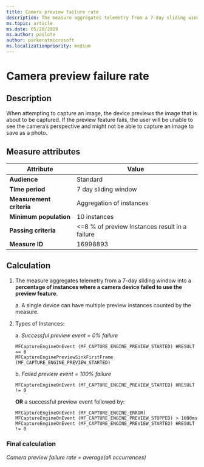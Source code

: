 ```yaml
---
title: Camera preview failure rate
description: The measure aggregates telemetry from a 7-day sliding window into a percentage of instances where a camera device failed to use the preview feature
ms.topic: article
ms.date: 05/20/2019
ms.author: paslote
author: parkeratmicrosoft
ms.localizationpriority: medium
---
```


# Camera preview failure rate

## Description

When attempting to capture an image, the device previews the image that is about to be captured. If the preview feature fails, the user will be unable to see the camera’s perspective and might not be able to capture an image to save as a photo.

## Measure attributes

|Attribute|Value|
|----|----|
|**Audience**|Standard|
|**Time period**|7 day sliding window|
|**Measurement criteria**|Aggregation of instances|
|**Minimum population**|10 instances|
|**Passing criteria**|<=8 % of preview Instances result in a failure|
|**Measure ID**|16998893|

## Calculation

1. The measure aggregates telemetry from a 7-day sliding window into a **percentage of instances where a camera device failed to use the preview feature**.

   a. A single device can have multiple preview instances counted by the measure.

2. Types of Instances:

   a. *Successful preview event = 0% failure*

       MFCaptureEngineOnEvent (MF_CAPTURE_ENGINE_PREVIEW_STARTED) HRESULT == 0
       MFCaptureEnginePreviewSinkFirstFrame (MF_CAPTURE_ENGINE_PREVIEW_STARTED)

   b. *Failed preview event = 100% failure*

       MFCaptureEngineOnEvent (MF_CAPTURE_ENGINE_PREVIEW_STARTED) HRESULT != 0
      **OR** a successful preview event followed by:

       MFCaptureEngineOnEvent (MF_CAPTURE_ENGINE_ERROR)
       MFCaptureEngineOnEvent (MF_CAPTURE_ENGINE_PREVIEW_STOPPED) > 1000ms
       MFCaptureEngineOnEvent (MF_CAPTURE_ENGINE_PREVIEW_STARTED) HRESULT != 0

### Final calculation

*Camera preview failure rate = average(all occurrences)*